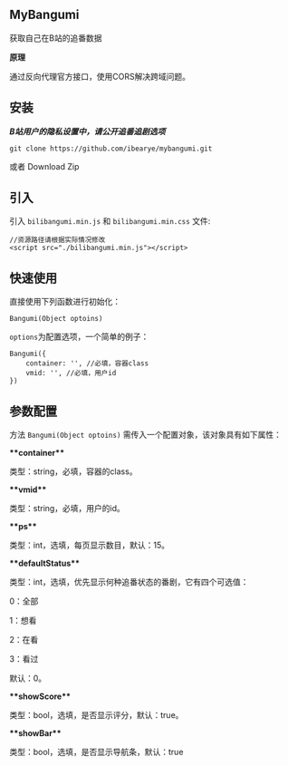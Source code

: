 ## MyBangumi

获取自己在B站的追番数据

**原理**

通过反向代理官方接口，使用CORS解决跨域问题。

## 安装

***B站用户的隐私设置中，请公开追番追剧选项***

```
git clone https://github.com/ibearye/mybangumi.git
```

或者 Download Zip

## 引入

引入 `bilibangumi.min.js` 和 `bilibangumi.min.css` 文件:

```
//资源路径请根据实际情况修改
<script src="./bilibangumi.min.js"></script>
```

## 快速使用

直接使用下列函数进行初始化：

```
Bangumi(Object optoins)
```

`options`为配置选项，一个简单的例子：

```
Bangumi({
    container: '', //必填，容器class
    vmid: '', //必填，用户id
})
```

## 参数配置

方法 `Bangumi(Object optoins)` 需传入一个配置对象，该对象具有如下属性：

**\*\*container\*\***

类型：string，必填，容器的class。

**\*\*vmid\*\***

类型：string，必填，用户的id。

**\*\*ps\*\***

类型：int，选填，每页显示数目，默认：15。

**\*\*defaultStatus\*\***

类型：int，选填，优先显示何种追番状态的番剧，它有四个可选值：

0：全部

1：想看

2：在看

3：看过

默认：0。

**\*\*showScore\*\***

类型：bool，选填，是否显示评分，默认：true。

**\*\*showBar\*\***

类型：bool，选填，是否显示导航条，默认：true